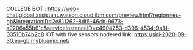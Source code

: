 
COLLEGE BOT : https://web-chat.global.assistant.watson.cloud.ibm.com/preview.html?region=eu-gb&integrationID=2e811262-8df5-46cb-9673-a9206a55b61c&serviceInstanceID=c4904253-d396-4534-9a8f-03510b74b2c8
IOT with five sensors nodered link: https://siri-2020-09-30.eu-gb.mybluemix.net/
